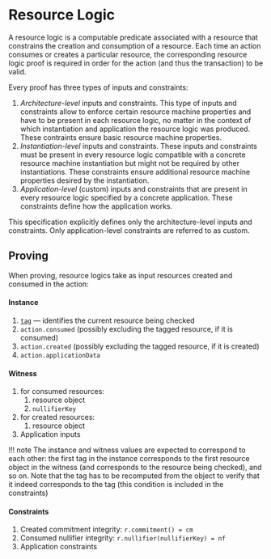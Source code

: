 # Resource Logic

A resource logic is a computable predicate associated with a resource that constrains the creation and consumption of a resource. Each time an action consumes or creates a particular resource, the corresponding resource logic proof is required in order for the action (and thus the transaction) to be valid.

Every proof has three types of inputs and constraints:

1. *Architecture-level* inputs and constraints. This type of inputs and constraints allow to enforce certain resource machine properties and have to be present in each resource logic, no matter in the context of which instantiation and application the resource logic was produced. These contraints ensure basic resource machine properties.
2. *Instantiation-level* inputs and constraints. These inputs and constraints must be present in every resource logic compatible with a concrete resource machine instantiation but might not be required by other instantiations. These constraints ensure additional resource machine properties desired by the instantiation.
3. *Application-level* (custom) inputs and constraints that are present in every resource logic specified by a concrete application. These constraints define how the application works.

This specification explicitly defines only the architecture-level inputs and constraints. Only application-level constraints are referred to as custom.

## Proving

<!--ᚦ
    «This is do be done by a prover, right? What are the steps?»
-->


When proving, resource logics take as input resources created and consumed in the action:

#### Instance

1. [`tag`](./../resource/computable_components/tag.md) — identifies the current resource being checked
2. `action.consumed` (possibly excluding the tagged resource, if it is consumed)
3. `action.created` (possibly excluding the tagged resource, if it is created)
4. `action.applicationData`

<!--ᚦ
    «@(possibly excluding the tagged resource, if it is consumed)
    What is excluded why/when/under which conditions?
    How does the instance look like?
    I guess, some list of things, but I am not sure.
    »
-->


#### Witness

1. for consumed resources:
    1. resource object
    2. `nullifierKey`
2. for created resources:
    1. resource object
3. Application inputs

<!--ᚦ
    «@"Application inputs" this is totally unrestricted apparently»
-->

!!! note
    The instance and witness values are expected to correspond to each other: the first tag in the instance corresponds to the first resource object in the witness (and corresponds to the resource being checked), and so on. Note that the tag has to be recomputed from the object to verify that it indeed corresponds to the tag (this condition is included in the constraints)

#### Constraints

1. Created commitment integrity: `r.commitment() = cm`
2. Consumed nullifier integrity: `r.nullifier(nullifierKey) = nf`
3. Application constraints

<!--ᚦ
    «where do `cm` and `nf` come from? cm/nf ∈ action.consumed/action.created»
-->
